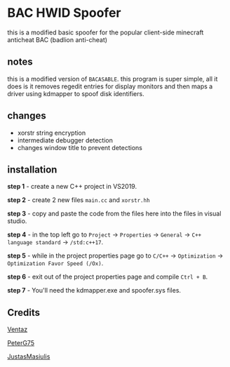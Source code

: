 
# BAC HWID Spoofer
this is a modified basic spoofer for the popular client-side minecraft anticheat BAC (badlion anti-cheat)

## notes
this is a modified version of `BACASABLE`. this program is super simple, all it does is it removes regedit entries for display monitors and then maps a driver using kdmapper to spoof disk identifiers. 

## changes
- xorstr string encryption
- intermediate debugger detection
- changes window title to prevent detections


## installation
**step 1** - create a new C++ project in VS2019.

**step 2** - create 2 new files `main.cc` and `xorstr.hh`

**step 3** - copy and paste the code from the files here into the files in visual studio.

**step 4** - in the top left go to `Project` -> `Properties` -> `General` -> `C++ language standard` -> `/std:c++17`.

**step 5** - while in the project properties page go to `C/C++` -> `Optimization` -> `Optimization Favor Speed (/Ox)`.

**step 6** - exit out of the project properties page and compile `Ctrl + B`.

**step 7** - You'll need the kdmapper.exe and spoofer.sys files. 

## Credits
[Ventaz](https://github.com/Ventaz/) 

[PeterG75](https://github.com/PeterG75/BACASABLE) 

[JustasMasiulis](https://github.com/JustasMasiulis/xorstr)
